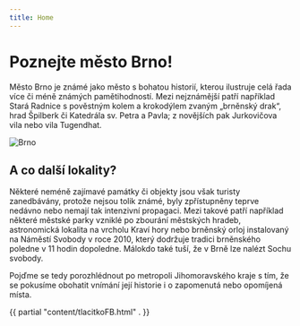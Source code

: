 ```yaml
---
title: Home
---
```


# Poznejte město Brno!

Město Brno je známé jako město s bohatou historií, kterou ilustruje celá řada více či méně známých pamětihodností. Mezi nejznámější patří například Stará Radnice s pověstným kolem a krokodýlem zvaným „brněnský drak“, hrad Špilberk či Katedrála sv. Petra a Pavla; z novějších pak Jurkovičova vila nebo vila Tugendhat.


![Brno](https://c1.staticflickr.com/1/27/48218747_7b1fd21753_z.jpg?zz=1)

## A co další lokality? 

Některé neméně zajímavé památky či objekty jsou však turisty zanedbávány, protože nejsou tolik známé, byly zpřístupněny teprve nedávno nebo nemají tak intenzivní propagaci. Mezi takové patří například některé městské parky vzniklé po zbourání městských hradeb, astronomická lokalita na vrcholu Kraví hory nebo brněnský orloj instalovaný na Náměstí Svobody v roce 2010, který dodržuje tradici brněnského poledne v 11 hodin dopoledne. Málokdo také tuší, že v Brně lze nalézt Sochu svobody.

Pojďme se tedy porozhlédnout po metropoli Jihomoravského kraje s tím, že se pokusíme obohatit vnímání její historie i o zapomenutá nebo opomíjená místa.




{{ partial "content/tlacitkoFB.html" . }}
